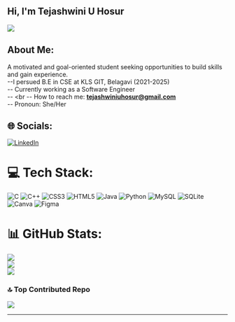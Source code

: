 ## Hi, I'm Tejashwini U Hosur

[![](https://visitcount.itsvg.in/api?id=Tejashwini2002&icon=0&color=1)](https://visitcount.itsvg.in)
## About Me:
A motivated and goal-oriented student seeking opportunities to build skills and gain experience.
<br>
--I persued B.E in CSE at KLS GIT, Belagavi (2021-2025)
<br>
-- Currently working as a Software Engineer
<br>
-- <br
-- How to reach me: **tejashwiniuhosur@gmail.com** <br>
-- Pronoun: She/Her <br>

## 🌐 Socials:
[![LinkedIn](https://img.shields.io/badge/LinkedIn-%230077B5.svg?logo=linkedin&logoColor=white)](https://linkedin.com/in/https://www.linkedin.com/in/tejashwinihosur25) 

# 💻 Tech Stack:
![C](https://img.shields.io/badge/c-%2300599C.svg?style=for-the-badge&logo=c&logoColor=white) ![C++](https://img.shields.io/badge/c++-%2300599C.svg?style=for-the-badge&logo=c%2B%2B&logoColor=white) ![CSS3](https://img.shields.io/badge/css3-%231572B6.svg?style=for-the-badge&logo=css3&logoColor=white) ![HTML5](https://img.shields.io/badge/html5-%23E34F26.svg?style=for-the-badge&logo=html5&logoColor=white) ![Java](https://img.shields.io/badge/java-%23ED8B00.svg?style=for-the-badge&logo=openjdk&logoColor=white) ![Python](https://img.shields.io/badge/python-3670A0?style=for-the-badge&logo=python&logoColor=ffdd54) ![MySQL](https://img.shields.io/badge/mysql-%2300000f.svg?style=for-the-badge&logo=mysql&logoColor=white) ![SQLite](https://img.shields.io/badge/sqlite-%2307405e.svg?style=for-the-badge&logo=sqlite&logoColor=white) ![Canva](https://img.shields.io/badge/Canva-%2300C4CC.svg?style=for-the-badge&logo=Canva&logoColor=white) ![Figma](https://img.shields.io/badge/figma-%23F24E1E.svg?style=for-the-badge&logo=figma&logoColor=white)
# 📊 GitHub Stats:
![](https://github-readme-stats.vercel.app/api?username=Tejashwini2002&theme=dark&hide_border=false&include_all_commits=true&count_private=false)<br/>
![](https://github-readme-streak-stats.herokuapp.com/?user=Tejashwini2002&theme=dark&hide_border=false)<br/>
![](https://github-readme-stats.vercel.app/api/top-langs/?username=Tejashwini2002&theme=dark&hide_border=false&include_all_commits=true&count_private=false&layout=compact)

### 🔝 Top Contributed Repo
![](https://github-contributor-stats.vercel.app/api?username=Tejashwini2002&limit=5&theme=dark&combine_all_yearly_contributions=true)

---


<!-- Proudly created with GPRM ( https://gprm.itsvg.in ) -->
